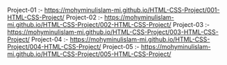 Project-01 :- https://mohyminulislam-mi.github.io/HTML-CSS-Project/001-HTML-CSS-Project/
Project-02 :- https://mohyminulislam-mi.github.io/HTML-CSS-Project/002-HTML-CSS-Project/
Project-03 :- https://mohyminulislam-mi.github.io/HTML-CSS-Project/003-HTML-CSS-Project/
Project-04 :- https://mohyminulislam-mi.github.io/HTML-CSS-Project/004-HTML-CSS-Project/
Project-05 :- https://mohyminulislam-mi.github.io/HTML-CSS-Project/005-HTML-CSS-Project/
